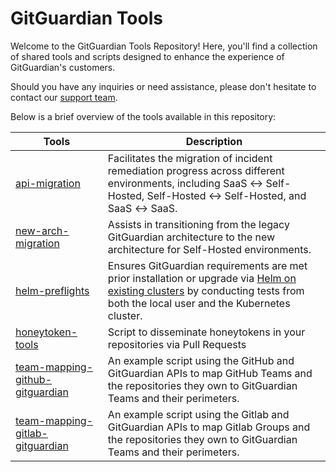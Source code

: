 # GitGuardian Tools

Welcome to the GitGuardian Tools Repository! Here, you'll find a collection of shared tools and scripts designed to enhance the experience of GitGuardian's customers.

Should you have any inquiries or need assistance, please don't hesitate to contact our [support team](mailto:support@gitguardian.com?subject=Inquiry+about+GitGuardian+Tools).

Below is a brief overview of the tools available in this repository:

| Tools                                                                | Description                                                                                                                                                                                                                                                        |
| -------------------------------------------------------------------- | ------------------------------------------------------------------------------------------------------------------------------------------------------------------------------------------------------------------------------------------------------------------ |
| [api-migration](./api-migration)                                     | Facilitates the migration of incident remediation progress across different environments, including SaaS ↔ Self-Hosted, Self-Hosted ↔ Self-Hosted, and SaaS ↔ SaaS.                                                                                             |
| [new-arch-migration](./new-arch-migration)                           | Assists in transitioning from the legacy GitGuardian architecture to the new architecture for Self-Hosted environments.                                                                                                                                            |
| [helm-preflights](./helm-preflights)                                 | Ensures GitGuardian requirements are met prior installation or upgrade via [Helm on existing clusters](https://docs.gitguardian.com/self-hosting/installation/installation-existing-helm) by conducting tests from both the local user and the Kubernetes cluster. |
| [honeytoken-tools](./honeytoken-tools)                               | Script to disseminate honeytokens in your repositories via Pull Requests                                                                                                                                                                                           |
| [team-mapping-github-gitguardian](./team-mapping-github-gitguardian) | An example script using the GitHub and GitGuardian APIs to map GitHub Teams and the repositories they own to GitGuardian Teams and their perimeters.                                                                                                               |
| [team-mapping-gitlab-gitguardian](./team-mapping-gitlab-gitguardian) | An example script using the Gitlab and GitGuardian APIs to map Gitlab Groups and the repositories they own to GitGuardian Teams and their perimeters.                                                                                                              |
